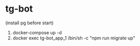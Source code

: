 # tg-bot
(install pg before start)
1) docker-compose up -d
2) docker exec tg-bot_app_1  /bin/sh -c "npm run migrate up"
